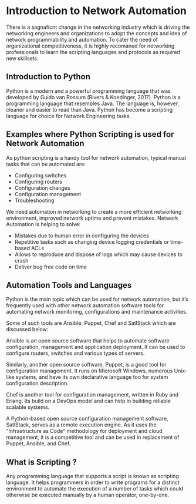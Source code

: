 # Introduction to Network Automation

There is a sagnaficnt change in the networking industry which is driving the networking engineers and organizations to adopt the concepts and idea of network programmability and automation. To cater the need of organizational competitiveness, it is highly recomaned for networking professionals to learn the scripting languages and protocols as required new skillsets.

## Introduction to Python

Python is a modern and a powerful programming language that was developed by Guido van Rossum (Rivers & Koedinger, 2017). Python is a programming language that resembles Java. The language is, however, cleaner and easier to read than Java. Python has become a scripting language for choice for Network Engineering tasks.

## Examples where Python Scripting is used for Network Automation

As python scripting is a handy tool for network automation, typical manual tasks that can be automated are:

- Configuring switches
- Configuring routers
- Configuration changes
- Configuration management
- Troubleshooting

We need automation in networking to create a more efficient networking environment, improved network uptime and prevent mistakes. Network Automation is helping to solve:

- Mistakes due to human error in configuring the devices
- Repetitive tasks such as changing device logging credentials or time-based ACLs
- Allows to reproduce and dispose of logs which may cause devices to crash
- Deliver bug free code on time

## Automation Tools and Languages

Python is the main topic which can be used for network automation, but it’s frequently used with other network automation software tools for automating network monitoring, configurations and maintenance activities.

Some of such tools are Ansible, Puppet, Chef and SatlStack which are discussed below:

Ansible is an open source software that helps to automate software configuration, management and application deployment. It can be used to configure routers, switches and various types of servers.

Similarly, another open source software, Puppet, is a good tool for configuration management. It runs on Microsoft Windows, numerous Unix-like systems, and have its own declarative language too for system configuration description.

Chef is another tool for configuration management, written in Ruby and Erlang. Its build on a DevOps model and can help in building reliable scalable systems.

A Python-based open source configuration management software, SatlStack, serves as a remote execution engine. As it uses the "Infrastructure as Code" methodology for deployment and cloud management, it is a competitive tool and can be used in replacement of Puppet, Ansible, and Chef.

## What is Scripting ?

Any programming language that supports a script is known as scripting language. It helps programmers in order to write programs for a distinct environment to automate the execution of a number of tasks which could otherwise be executed manually by a human operator, one-by-one.
